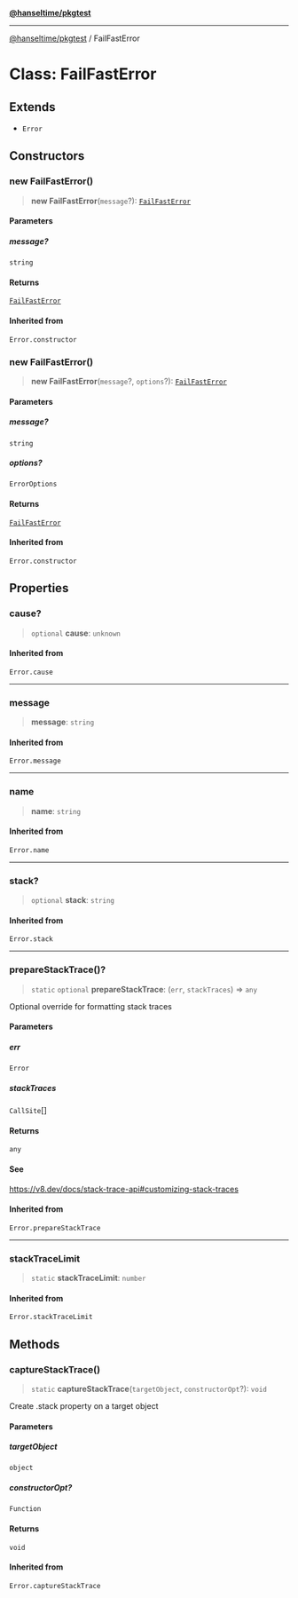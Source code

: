 [**@hanseltime/pkgtest**](../README.md)

***

[@hanseltime/pkgtest](../README.md) / FailFastError

# Class: FailFastError

## Extends

- `Error`

## Constructors

### new FailFastError()

> **new FailFastError**(`message`?): [`FailFastError`](FailFastError.md)

#### Parameters

##### message?

`string`

#### Returns

[`FailFastError`](FailFastError.md)

#### Inherited from

`Error.constructor`

### new FailFastError()

> **new FailFastError**(`message`?, `options`?): [`FailFastError`](FailFastError.md)

#### Parameters

##### message?

`string`

##### options?

`ErrorOptions`

#### Returns

[`FailFastError`](FailFastError.md)

#### Inherited from

`Error.constructor`

## Properties

### cause?

> `optional` **cause**: `unknown`

#### Inherited from

`Error.cause`

***

### message

> **message**: `string`

#### Inherited from

`Error.message`

***

### name

> **name**: `string`

#### Inherited from

`Error.name`

***

### stack?

> `optional` **stack**: `string`

#### Inherited from

`Error.stack`

***

### prepareStackTrace()?

> `static` `optional` **prepareStackTrace**: (`err`, `stackTraces`) => `any`

Optional override for formatting stack traces

#### Parameters

##### err

`Error`

##### stackTraces

`CallSite`[]

#### Returns

`any`

#### See

https://v8.dev/docs/stack-trace-api#customizing-stack-traces

#### Inherited from

`Error.prepareStackTrace`

***

### stackTraceLimit

> `static` **stackTraceLimit**: `number`

#### Inherited from

`Error.stackTraceLimit`

## Methods

### captureStackTrace()

> `static` **captureStackTrace**(`targetObject`, `constructorOpt`?): `void`

Create .stack property on a target object

#### Parameters

##### targetObject

`object`

##### constructorOpt?

`Function`

#### Returns

`void`

#### Inherited from

`Error.captureStackTrace`
